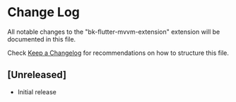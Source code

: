 # Change Log

All notable changes to the "bk-flutter-mvvm-extension" extension will be documented in this file.

Check [Keep a Changelog](http://keepachangelog.com/) for recommendations on how to structure this file.

## [Unreleased]

- Initial release